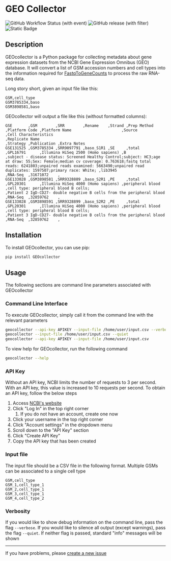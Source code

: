 # GEO Collector

![GitHub Workflow Status (with event)](https://img.shields.io/github/actions/workflow/status/JoshLoecker/GEOcollector/tests.yml)
![GitHub release (with filter)](https://img.shields.io/github/v/release/JoshLoecker/GEOcollector)
![Static Badge](https://img.shields.io/badge/Python-3.9%7C3.10%7C3.11-red)

## Description

GEOcollector is a Python package for collecting metadata about gene expression datasets from the NCBI Gene Expression
Omnibus (GEO) database. It will convert a list of GSM accession numbers and cell types into the information required
for [FastqToGeneCounts](https://github.com/HelikarLab/FastqToGeneCounts) to process the raw RNA-seq data.

Long story short, given an input file like this:

```csv
GSM,cell_type
GSM3785334,baso
GSM3898581,baso

```

GEOcollector will output a file like this (without formatted columns):

```csv
GSE       ,GSM        ,SRR        ,Rename    ,Strand ,Prep Method ,Platform Code ,Platform Name                      ,Source           ,Cell Characteristics                                                                                                                                                                                                                        ,Replicate Name                                                        ,Strategy ,Publication ,Extra Notes
GSE131525 ,GSM3785334 ,SRR9097791 ,baso_S1R1 ,SE     ,total       ,GPL16791      ,Illumina HiSeq 2500 (Homo sapiens) ,B                ,subject - disease status: Screened Healthy Control;subject: HC3;age at draw: 55;Sex: Female;median cv coverage: 0.763618;fastq total reads: 6241803;unpaired reads examined: 5663490;unpaired read duplicates: 1597507;primary race: White; ,lib3945                                                               ,RNA-Seq  ,31671072    ,
GSE133028 ,GSM3898581 ,SRR9328889 ,baso_S2R1 ,PE     ,total       ,GPL20301      ,Illumina HiSeq 4000 (Homo sapiens) ,peripheral blood ,cell type: peripheral blood B cells;                                                                                                                                                                                                        ,Patient 2 IgD-CD27- double negative B cells from the peripheral blood ,RNA-Seq  ,32859762    ,
GSE133028 ,GSM3898591 ,SRR9328899 ,baso_S2R2 ,PE     ,total       ,GPL20301      ,Illumina HiSeq 4000 (Homo sapiens) ,peripheral blood ,cell type: peripheral blood B cells;                                                                                                                                                                                                        ,Patient 3 IgD-CD27- double negative B cells from the peripheral blood ,RNA-Seq  ,32859762    ,
```

## Installation

To install GEOcollector, you can use pip:

```bash
pip install GEOcollector
```

## Usage

The following sections are command line parameters associated with GEOcollector

### Command Line Interface

To execute GEOcollector, simply call it from the command line with the relevant parameters

```bash
geocollector --api-key APIKEY --input-file /home/user/input.csv --verbose
geocollector --input-file /home/user/input.csv --quiet
geocollector --api-key APIKEY --input-file /home/user/input.csv
```

To view help for GEOcollector, run the following command

```bash
geocollector --help
```

### API Key

Without an API key, NCBI limits the number of requests to 3 per second. With an API key, this value is increased to 10
requests per second. To obtain an API key, follow the below steps

1. Access [NCBI's website](https://www.ncbi.nlm.nih.gov/)
2. Click "Log In" in the top right corner
    1. If you do not have an account, create one now
3. Click your username in the top right corner
4. Click "Account settings" in the dropdown menu
5. Scroll down to the "API Key" section
6. Click "Create API Key"
7. Copy the API key that has been created

### Input file

The input file should be a CSV file in the following format. Multiple GSMs can be associated to a single cell type

```csv
GSM,cell_type
GSM_1,cell_type_1
GSM_2,cell_type_1
GSM_3,cell_type_1
GSM_4,cell_type_2
```

### Verbosity

If you would like to show debug information on the command line, pass the flag `--verbose`. If you would like to silence
all output (except warnings), pass the flag `--quiet`. If neither flag is passed, standard "info" messages will be shown

---

If you have problems, please [create a new issue](https://github.com/JoshLoecker/GEOcollector/issue)
